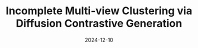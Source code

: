 ---
title: "Incomplete Multi-view Clustering via Diffusion Contrastive Generation"
authors: 'Yuanyang Zhang, Weiqing Yan, Yijie Lin, Li Yao, Xinhang Wan, Guangyuan Li, Chao Zhang, <b>Guanzhou Ke</b>, and Jie Xu'
date: 2024-12-10
year: 2024
pubinfo: 'The 39th Annual AAAI Conference on Artificial Intelligence (AAAI), 2025'
arch: https://guanzhouk.top/images/2024/aaai25-dcg.png
banner: https://guanzhouk.top/images/2024/aaai-25-banner.png
code: 
pdf: 
rank: "CCF A"
---